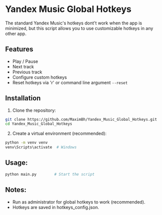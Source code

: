 # Yandex Music Global Hotkeys

The standard Yandex Music's hotkeys dont't work when the app is minimized, but this script allows you to use customizable hotkeys in any other app.

## Features
- Play / Pause
- Next track
- Previous track
- Configure custom hotkeys
- Reset hotkeys via 'r' or command line argument `--reset`

## Installation

1. Clone the repository:
```bash
git clone https://github.com/MaximBh/Yandex_Music_Global_Hotkeys.git
cd Yandex_Music_Global_Hotkeys
```
2. Create a virtual environment (recommended):
```bash
python -m venv venv
venv\Scripts\activate  # Windows
```
## Usage:
```bash
python main.py        # Start the script
```
## Notes:
- Run as administrator for global hotkeys to work (recommended).
- Hotkeys are saved in hotkeys_config.json.